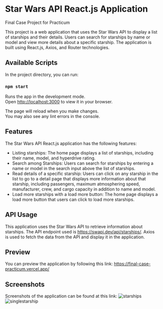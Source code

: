 #  Star Wars API React.js Application 
Final Case Project for Practicum

This project is a web application that uses the Star Wars API to display a list of starships and their details. Users can search for starships by name or model and view more details about a specific starship. The application is built using React.js, Axios, and Router technologies.

## Available Scripts

In the project directory, you can run:

### `npm start`

Runs the app in the development mode.\
Open [http://localhost:3000](http://localhost:3000) to view it in your browser.

The page will reload when you make changes.\
You may also see any lint errors in the console.

## Features

The Star Wars API React.js application has the following features:

- Listing starships: The home page displays a list of starships, including their name, model, and hyperdrive rating.
- Search among Starships: Users can search for starships by entering a name or model in the search input above the list of starships.
- Read details of a specific starship: Users can click on any starship in the list to go to a detail page that displays more information about that starship, including passengers, maximum atmosphering speed, manufacturer, crew, and cargo capacity in addition to name and model.
- Load more starships with a load more button: The home page displays a load more button that users can click to load more starships.

## API Usage 
This application uses the Star Wars API to retrieve information about starships. The API endpoint used is https://swapi.dev/api/starships/. Axios is used to fetch the data from the API and display it in the application.

## Preview 
You can preview the application by following this link: 
https://final-case-practicum.vercel.app/ 

## Screenshots 
Screenshots of the application can be found at this link: 
![starships](https://user-images.githubusercontent.com/97848364/235356686-cdd4e4e2-230d-41d1-a46e-4ab7305f22ae.JPG)
![singlestarship](https://user-images.githubusercontent.com/97848364/235356695-d93f94b2-daa6-41bc-8ae2-a400ca0703e9.JPG)

